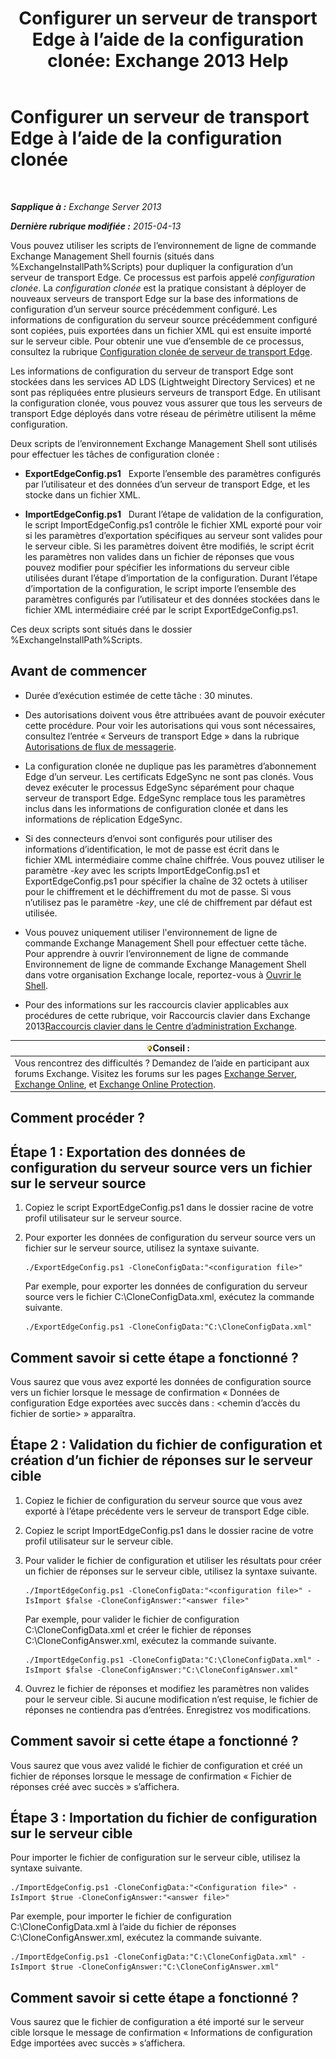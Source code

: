 ﻿---
title: 'Configurer un serveur de transport Edge à l’aide de la configuration clonée: Exchange 2013 Help'
TOCTitle: Configurer un serveur de transport Edge à l’aide de la configuration clonée
ms:assetid: 0bbc83e3-e5e8-4480-a8a6-15f035360856
ms:mtpsurl: https://technet.microsoft.com/fr-fr/library/Aa996008(v=EXCHG.150)
ms:contentKeyID: 61180532
ms.date: 05/23/2018
mtps_version: v=EXCHG.150
ms.translationtype: MT
---

# Configurer un serveur de transport Edge à l’aide de la configuration clonée

 

_**Sapplique à :** Exchange Server 2013_

_**Dernière rubrique modifiée :** 2015-04-13_

Vous pouvez utiliser les scripts de l’environnement de ligne de commande Exchange Management Shell fournis (situés dans %ExchangeInstallPath%Scripts) pour dupliquer la configuration d’un serveur de transport Edge. Ce processus est parfois appelé *configuration clonée*. La *configuration clonée* est la pratique consistant à déployer de nouveaux serveurs de transport Edge sur la base des informations de configuration d’un serveur source précédemment configuré. Les informations de configuration du serveur source précédemment configuré sont copiées, puis exportées dans un fichier XML qui est ensuite importé sur le serveur cible. Pour obtenir une vue d’ensemble de ce processus, consultez la rubrique [Configuration clonée de serveur de transport Edge](edge-transport-server-cloned-configuration-exchange-2013-help.md).

Les informations de configuration du serveur de transport Edge sont stockées dans les services AD LDS (Lightweight Directory Services) et ne sont pas répliquées entre plusieurs serveurs de transport Edge. En utilisant la configuration clonée, vous pouvez vous assurer que tous les serveurs de transport Edge déployés dans votre réseau de périmètre utilisent la même configuration.

Deux scripts de l’environnement Exchange Management Shell sont utilisés pour effectuer les tâches de configuration clonée :

  - **ExportEdgeConfig.ps1**   Exporte l’ensemble des paramètres configurés par l’utilisateur et des données d’un serveur de transport Edge, et les stocke dans un fichier XML.

  - **ImportEdgeConfig.ps1**   Durant l’étape de validation de la configuration, le script ImportEdgeConfig.ps1 contrôle le fichier XML exporté pour voir si les paramètres d’exportation spécifiques au serveur sont valides pour le serveur cible. Si les paramètres doivent être modifiés, le script écrit les paramètres non valides dans un fichier de réponses que vous pouvez modifier pour spécifier les informations du serveur cible utilisées durant l’étape d’importation de la configuration. Durant l’étape d’importation de la configuration, le script importe l’ensemble des paramètres configurés par l’utilisateur et des données stockées dans le fichier XML intermédiaire créé par le script ExportEdgeConfig.ps1.

Ces deux scripts sont situés dans le dossier %ExchangeInstallPath%Scripts.

## Avant de commencer

  - Durée d’exécution estimée de cette tâche : 30 minutes.

  - Des autorisations doivent vous être attribuées avant de pouvoir exécuter cette procédure. Pour voir les autorisations qui vous sont nécessaires, consultez l’entrée « Serveurs de transport Edge » dans la rubrique [Autorisations de flux de messagerie](mail-flow-permissions-exchange-2013-help.md).

  - La configuration clonée ne duplique pas les paramètres d’abonnement Edge d’un serveur. Les certificats EdgeSync ne sont pas clonés. Vous devez exécuter le processus EdgeSync séparément pour chaque serveur de transport Edge. EdgeSync remplace tous les paramètres inclus dans les informations de configuration clonée et dans les informations de réplication EdgeSync.

  - Si des connecteurs d’envoi sont configurés pour utiliser des informations d’identification, le mot de passe est écrit dans le fichier XML intermédiaire comme chaîne chiffrée. Vous pouvez utiliser le paramètre *-key* avec les scripts ImportEdgeConfig.ps1 et ExportEdgeConfig.ps1 pour spécifier la chaîne de 32 octets à utiliser pour le chiffrement et le déchiffrement du mot de passe. Si vous n’utilisez pas le paramètre *-key*, une clé de chiffrement par défaut est utilisée.

  - Vous pouvez uniquement utiliser l'environnement de ligne de commande Exchange Management Shell pour effectuer cette tâche. Pour apprendre à ouvrir l’environnement de ligne de commande Environnement de ligne de commande Exchange Management Shell dans votre organisation Exchange locale, reportez-vous à [Ouvrir le Shell](https://technet.microsoft.com/fr-fr/library/dd638134\(v=exchg.150\)).

  - Pour des informations sur les raccourcis clavier applicables aux procédures de cette rubrique, voir Raccourcis clavier dans Exchange 2013[Raccourcis clavier dans le Centre d’administration Exchange](keyboard-shortcuts-in-the-exchange-admin-center-exchange-online-protection-help.md).

<table>
<thead>
<tr class="header">
<th><img src="images/Bb125224.tip(EXCHG.150).gif" title="Conseil" alt="Conseil" />Conseil :</th>
</tr>
</thead>
<tbody>
<tr class="odd">
<td>Vous rencontrez des difficultés ? Demandez de l’aide en participant aux forums Exchange. Visitez les forums sur les pages <a href="https://go.microsoft.com/fwlink/p/?linkid=60612">Exchange Server</a>, <a href="https://go.microsoft.com/fwlink/p/?linkid=267542">Exchange Online</a>, et <a href="https://go.microsoft.com/fwlink/p/?linkid=285351">Exchange Online Protection</a>.</td>
</tr>
</tbody>
</table>


## Comment procéder ?

## Étape 1 : Exportation des données de configuration du serveur source vers un fichier sur le serveur source

1.  Copiez le script ExportEdgeConfig.ps1 dans le dossier racine de votre profil utilisateur sur le serveur source.

2.  Pour exporter les données de configuration du serveur source vers un fichier sur le serveur source, utilisez la syntaxe suivante.
    
        ./ExportEdgeConfig.ps1 -CloneConfigData:"<configuration file>"
    
    Par exemple, pour exporter les données de configuration du serveur source vers le fichier C:\\CloneConfigData.xml, exécutez la commande suivante.
    
        ./ExportEdgeConfig.ps1 -CloneConfigData:"C:\CloneConfigData.xml"

## Comment savoir si cette étape a fonctionné ?

Vous saurez que vous avez exporté les données de configuration source vers un fichier lorsque le message de confirmation « Données de configuration Edge exportées avec succès dans : \<chemin d’accès du fichier de sortie\> » apparaîtra.

## Étape 2 : Validation du fichier de configuration et création d’un fichier de réponses sur le serveur cible

1.  Copiez le fichier de configuration du serveur source que vous avez exporté à l’étape précédente vers le serveur de transport Edge cible.

2.  Copiez le script ImportEdgeConfig.ps1 dans le dossier racine de votre profil utilisateur sur le serveur cible.

3.  Pour valider le fichier de configuration et utiliser les résultats pour créer un fichier de réponses sur le serveur cible, utilisez la syntaxe suivante.
    
        ./ImportEdgeConfig.ps1 -CloneConfigData:"<configuration file>" -IsImport $false -CloneConfigAnswer:"<answer file>"
    
    Par exemple, pour valider le fichier de configuration C:\\CloneConfigData.xml et créer le fichier de réponses C:\\CloneConfigAnswer.xml, exécutez la commande suivante.
    
        ./ImportEdgeConfig.ps1 -CloneConfigData:"C:\CloneConfigData.xml" -IsImport $false -CloneConfigAnswer:"C:\CloneConfigAnswer.xml"

4.  Ouvrez le fichier de réponses et modifiez les paramètres non valides pour le serveur cible. Si aucune modification n’est requise, le fichier de réponses ne contiendra pas d’entrées. Enregistrez vos modifications.

## Comment savoir si cette étape a fonctionné ?

Vous saurez que vous avez validé le fichier de configuration et créé un fichier de réponses lorsque le message de confirmation « Fichier de réponses créé avec succès » s’affichera.

## Étape 3 : Importation du fichier de configuration sur le serveur cible

Pour importer le fichier de configuration sur le serveur cible, utilisez la syntaxe suivante.

    ./ImportEdgeConfig.ps1 -CloneConfigData:"<Configuration file>" -IsImport $true -CloneConfigAnswer:"<answer file>"

Par exemple, pour importer le fichier de configuration C:\\CloneConfigData.xml à l’aide du fichier de réponses C:\\CloneConfigAnswer.xml, exécutez la commande suivante.

    ./ImportEdgeConfig.ps1 -CloneConfigData:"C:\CloneConfigData.xml" -IsImport $true -CloneConfigAnswer:"C:\CloneConfigAnswer.xml"

## Comment savoir si cette étape a fonctionné ?

Vous saurez que le fichier de configuration a été importé sur le serveur cible lorsque le message de confirmation « Informations de configuration Edge importées avec succès » s’affichera.


